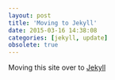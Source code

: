 ```yaml
---
layout: post
title: 'Moving to Jekyll'
date: 2015-03-16 14:38:08
categories: [jekyll, update]
obsolete: true
---
```


Moving this site over to [Jekyll](http://jekyllrb.com/ 'Jekyll static website creator')
